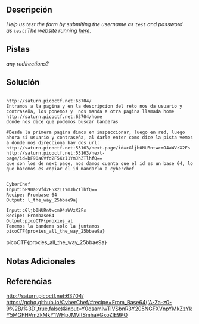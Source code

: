 
## Descripción

*Help us test the form by submiting the username as `test` and password as `test!`The website running [here](http://saturn.picoctf.net:63704/).*

## Pistas

*any redirections?*
## Solución


```

http://saturn.picoctf.net:63704/
Entramos a la pagina y en la descripcion del reto nos da usuario y contraseña, los ponemos y  nos manda a otra pagina llamada home 
http://saturn.picoctf.net:63704/home
donde nos dice que podemos buscar banderas

#Desde la primera pagina dimos en inspeccionar, luego en red, luego ahora si usuario y contraseña, al darle enter como dice la pista vemos a donde nos direcciona hay dos url:
http://saturn.picoctf.net:53163/next-page/id=cGljb0NURntwcm94aWVzX2Fs
http://saturn.picoctf.net:53163/next-page/id=bF90aGVfd2F5XzI1YmJhZTlhfQ==
que son los de next page, nos damos cuenta que el id es un base 64, lo que hacemos es copiar el id mandarlo a cyberchef 


CyberChef 
Input:bF90aGVfd2F5XzI1YmJhZTlhfQ==
Recipe: Frombase 64
Output: l_the_way_25bbae9a}

Input:cGljb0NURntwcm94aWVzX2Fs
Recipe: Frombase64
Output:picoCTF{proxies_al
Tenemos la bandera solo la juntamos
picoCTF{proxies_all_the_way_25bbae9a}
```
picoCTF{proxies_all_the_way_25bbae9a}
## Notas Adicionales 

## Referencias 

http://saturn.picoctf.net:63704/
https://gchq.github.io/CyberChef/#recipe=From_Base64('A-Za-z0-9%2B/%3D',true,false)&input=Y0dsamIwTlVSbnR3Y205NGFXVnpYMkZzYkY5MGFHVmZkMkY1WHpJMVltSmhaVGxoZlE9PQ